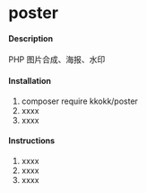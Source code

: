 # poster

#### Description
PHP 图片合成、海报、水印

#### Installation

1.  composer require kkokk/poster
2.  xxxx
3.  xxxx

#### Instructions

1.  xxxx
2.  xxxx
3.  xxxx

